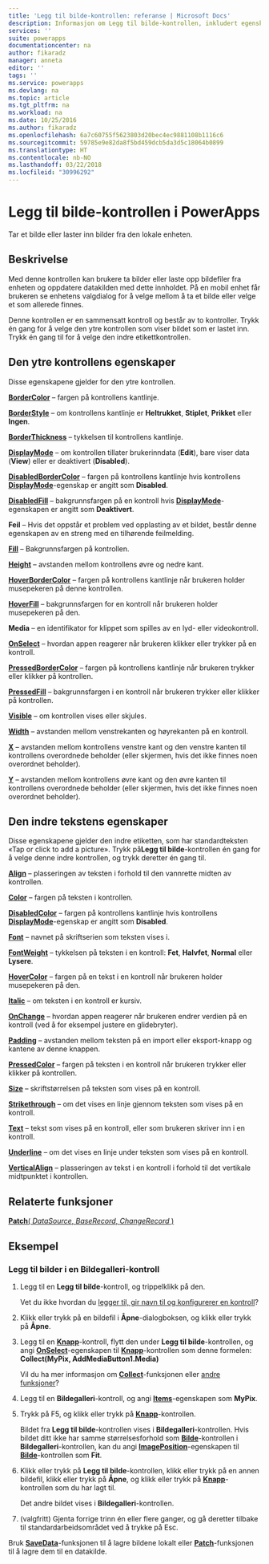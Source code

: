 ```yaml
---
title: 'Legg til bilde-kontrollen: referanse | Microsoft Docs'
description: Informasjon om Legg til bilde-kontrollen, inkludert egenskaper og eksempler
services: ''
suite: powerapps
documentationcenter: na
author: fikaradz
manager: anneta
editor: ''
tags: ''
ms.service: powerapps
ms.devlang: na
ms.topic: article
ms.tgt_pltfrm: na
ms.workload: na
ms.date: 10/25/2016
ms.author: fikaradz
ms.openlocfilehash: 6a7c60755f5623803d20bec4ec9881108b1116c6
ms.sourcegitcommit: 59785e9e82da8f5bd459dcb5da3d5c18064b0899
ms.translationtype: HT
ms.contentlocale: nb-NO
ms.lasthandoff: 03/22/2018
ms.locfileid: "30996292"
---
```

# <a name="add-picture-control-in-powerapps"></a>Legg til bilde-kontrollen i PowerApps
Tar et bilde eller laster inn bilder fra den lokale enheten.

## <a name="description"></a>Beskrivelse
Med denne kontrollen kan brukere ta bilder eller laste opp bildefiler fra enheten og oppdatere datakilden med dette innholdet. På en mobil enhet får brukeren se enhetens valgdialog for å velge mellom å ta et bilde eller velge et som allerede finnes.

Denne kontrollen er en sammensatt kontroll og består av to kontroller.  Trykk én gang for å velge den ytre kontrollen som viser bildet som er lastet inn.  Trykk én gang til for å velge den indre etikettkontrollen.

## <a name="outer-control-properties"></a>Den ytre kontrollens egenskaper
Disse egenskapene gjelder for den ytre kontrollen.

**[BorderColor](properties-color-border.md)** – fargen på kontrollens kantlinje.

**[BorderStyle](properties-color-border.md)** – om kontrollens kantlinje er **Heltrukket**, **Stiplet**, **Prikket** eller **Ingen**.

**[BorderThickness](properties-color-border.md)** – tykkelsen til kontrollens kantlinje.

**[DisplayMode](properties-core.md)** – om kontrollen tillater brukerinndata (**Edit**), bare viser data (**View**) eller er deaktivert (**Disabled**).

**[DisabledBorderColor](properties-color-border.md)** – fargen på kontrollens kantlinje hvis kontrollens **[DisplayMode](properties-core.md)**-egenskap er angitt som **Disabled**.

**[DisabledFill](properties-color-border.md)** – bakgrunnsfargen på en kontroll hvis **[DisplayMode](properties-core.md)**-egenskapen er angitt som **Deaktivert**.

**Feil** – Hvis det oppstår et problem ved opplasting av et bildet, består denne egenskapen av en streng med en tilhørende feilmelding.

**[Fill](properties-color-border.md)** – Bakgrunnsfargen på kontrollen.

**[Height](properties-size-location.md)** – avstanden mellom kontrollens øvre og nedre kant.

**[HoverBorderColor](properties-color-border.md)** – fargen på kontrollens kantlinje når brukeren holder musepekeren på denne kontrollen.

**[HoverFill](properties-color-border.md)**  – bakgrunnsfargen for en kontroll når brukeren holder musepekeren på den.

**Media** – en identifikator for klippet som spilles av en lyd- eller videokontroll.

**[OnSelect](properties-core.md)** – hvordan appen reagerer når brukeren klikker eller trykker på en kontroll.

**[PressedBorderColor](properties-color-border.md)** – fargen på kontrollens kantlinje når brukeren trykker eller klikker på kontrollen.

**[PressedFill](properties-color-border.md)** – bakgrunnsfargen i en kontroll når brukeren trykker eller klikker på kontrollen.

**[Visible](properties-core.md)** – om kontrollen vises eller skjules.

**[Width](properties-size-location.md)** – avstanden mellom venstrekanten og høyrekanten på en kontroll.

**[X](properties-size-location.md)** – avstanden mellom kontrollens venstre kant og den venstre kanten til kontrollens overordnede beholder (eller skjermen, hvis det ikke finnes noen overordnet beholder).

**[Y](properties-size-location.md)** – avstanden mellom kontrollens øvre kant og den øvre kanten til kontrollens overordnede beholder (eller skjermen, hvis det ikke finnes noen overordnet beholder).

## <a name="inner-text-properties"></a>Den indre tekstens egenskaper
Disse egenskapene gjelder den indre etiketten, som har standardteksten «Tap or click to add a picture».  Trykk på**Legg til bilde**-kontrollen én gang for å velge denne indre kontrollen, og trykk deretter én gang til.

**[Align](properties-text.md)** – plasseringen av teksten i forhold til den vannrette midten av kontrollen.

**[Color](properties-color-border.md)**  – fargen på teksten i kontrollen.

**[DisabledColor](properties-color-border.md)** – fargen på kontrollens kantlinje hvis kontrollens **[DisplayMode](properties-core.md)**-egenskap er angitt som **Disabled**.

**[Font](properties-text.md)**  – navnet på skriftserien som teksten vises i.

**[FontWeight](properties-text.md)** – tykkelsen på teksten i en kontroll: **Fet**, **Halvfet**, **Normal** eller **Lysere**.

**[HoverColor](properties-color-border.md)** – fargen på en tekst i en kontroll når brukeren holder musepekeren på den.

**[Italic](properties-text.md)** – om teksten i en kontroll er kursiv.

**[OnChange](properties-core.md)** – hvordan appen reagerer når brukeren endrer verdien på en kontroll (ved å for eksempel justere en glidebryter).

**[Padding](properties-size-location.md)**  – avstanden mellom teksten på en import eller eksport-knapp og kantene av denne knappen.

**[PressedColor](properties-color-border.md)** – fargen på teksten i en kontroll når brukeren trykker eller klikker på kontrollen.

**[Size](properties-text.md)** – skriftstørrelsen på teksten som vises på en kontroll.

**[Strikethrough](properties-text.md)** – om det vises en linje gjennom teksten som vises på en kontroll.

**[Text](properties-core.md)** – tekst som vises på en kontroll, eller som brukeren skriver inn i en kontroll.

**[Underline](properties-text.md)** – om det vises en linje under teksten som vises på en kontroll.

**[VerticalAlign](properties-text.md)** – plasseringen av tekst i en kontroll i forhold til det vertikale midtpunktet i kontrollen.

## <a name="related-functions"></a>Relaterte funksjoner
[**Patch**( *DataSource*, *BaseRecord*, *ChangeRecord* )](../functions/function-patch.md)

## <a name="example"></a>Eksempel
### <a name="add-images-to-an-image-gallery-control"></a>Legg til bilder i en Bildegalleri-kontroll
1. Legg til en **Legg til bilde**-kontroll, og trippelklikk på den.
   
    Vet du ikke hvordan du [legger til, gir navn til og konfigurerer en kontroll](../add-configure-controls.md)?
2. Klikk eller trykk på en bildefil i **Åpne**-dialogboksen, og klikk eller trykk på **Åpne**.
3. Legg til en **[Knapp](control-button.md)**-kontroll, flytt den under **Legg til bilde**-kontrollen, og angi **[OnSelect](properties-core.md)**-egenskapen til **[Knapp](control-button.md)**-kontrollen som denne formelen:<br>
   **Collect(MyPix, AddMediaButton1.Media)**
   
    Vil du ha mer informasjon om **[Collect](../functions/function-clear-collect-clearcollect.md)**-funksjonen eller [andre funksjoner](../formula-reference.md)?
4. Legg til en **Bildegalleri**-kontroll, og angi **[Items](properties-core.md)**-egenskapen som **MyPix**.
5. Trykk på F5, og klikk eller trykk på **[Knapp](control-button.md)**-kontrollen.
   
    Bildet fra **Legg til bilde**-kontrollen vises i **Bildegalleri**-kontrollen. Hvis bildet ditt ikke har samme størrelsesforhold som **[Bilde](control-image.md)**-kontrollen i **Bildegalleri**-kontrollen, kan du angi **[ImagePosition](properties-visual.md)**-egenskapen til **[Bilde](control-image.md)**-kontrollen som **Fit**.
6. Klikk eller trykk på **Legg til bilde**-kontrollen, klikk eller trykk på en annen bildefil, klikk eller trykk på **Åpne**, og klikk eller trykk på **[Knapp](control-button.md)**-kontrollen som du har lagt til.
   
    Det andre bildet vises i **Bildegalleri**-kontrollen.
7. (valgfritt) Gjenta forrige trinn én eller flere ganger, og gå deretter tilbake til standardarbeidsområdet ved å trykke på Esc.

Bruk **[SaveData](../functions/function-savedata-loaddata.md)**-funksjonen til å lagre bildene lokalt eller **[Patch](../functions/function-patch.md)**-funksjonen til å lagre dem til en datakilde.

